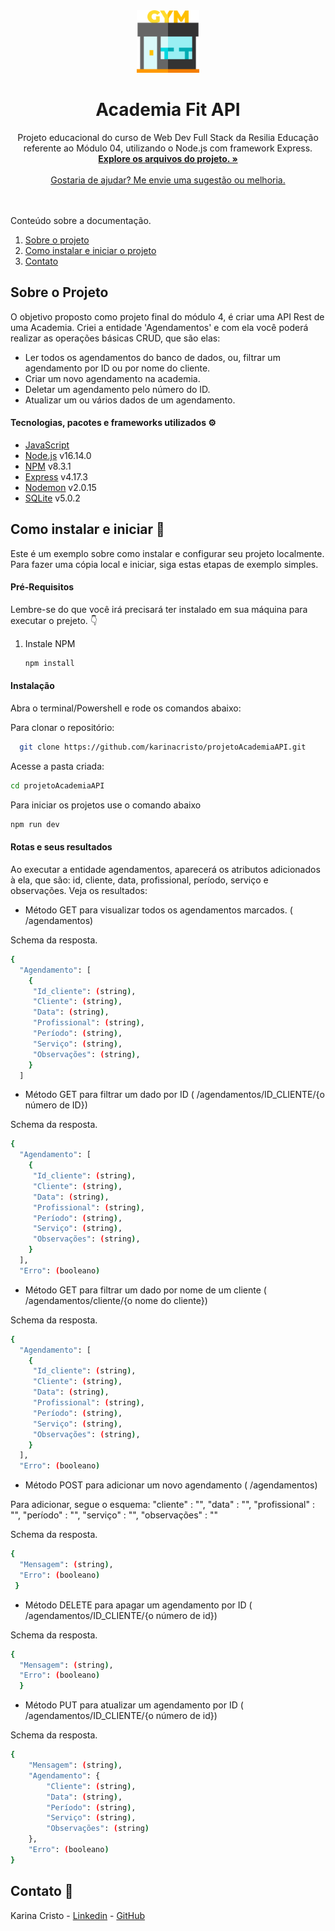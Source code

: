 <div align="center">
  <a href="https://github.com/karinacristo/projetoAcademiaAPI">
    <img src="src/image/academiaLogo.png" alt="Logo JavaScript" width="100" height="100">
  </a>
  
  <h1 align="center">Academia Fit API</h1>
  
  <p align="center">
   Projeto educacional do curso de Web Dev Full Stack da Resilia Educação referente ao Módulo 04, utilizando o Node.js com framework Express.
   <br />
    <a href="https://github.com/karinacristo/projetoAcademiaAPI"><strong>Explore os arquivos do projeto. »</strong></a>
    <br />
    <br />
    <a href="https://github.com/karinacristo/projetoAcademiaAPI/issues">Gostaria de ajudar? Me envie uma sugestão ou melhoria.</a>
</div>
<br />
<br />
  <summary>Conteúdo sobre a documentação.</summary>
  <ol>
    <li>
      <a href="#sobre-o-projeto">Sobre o projeto</a>
    </li>
    <li>
      <a href="#como-instalar-e-iniciar">Como instalar e iniciar o projeto</a>
    </li>
    <li><a href="#contato">Contato</a></li>
  </ol>
  
  ## Sobre o Projeto
  
  O objetivo proposto como projeto final do módulo 4, é criar uma API Rest de uma Academia. Criei a entidade 'Agendamentos' e com ela você poderá realizar as operações básicas CRUD, que são elas:
  <br />
  * Ler todos os agendamentos do banco de dados, ou, filtrar um agendamento por ID ou por nome do cliente.
  * Criar um novo agendamento na academia.
  * Deletar um agendamento pelo número do ID.
  * Atualizar um ou vários dados de um agendamento.

  #### Tecnologias, pacotes e frameworks utilizados ⚙️
 
  * [JavaScript](https://www.javascript.com/)
  * [Node.js](https://nodejs.org/en/) v16.14.0
  * [NPM](https://www.npmjs.com/) v8.3.1
  * [Express](https://www.npmjs.com/package/express) v4.17.3
  * [Nodemon](https://www.npmjs.com/package/nodemon) v2.0.15
  * [SQLite](https://www.sqlite.org/index.html) v5.0.2


 ## Como instalar e iniciar 🏁
  
 Este é um exemplo sobre como instalar e configurar seu projeto localmente. Para fazer uma cópia local e iniciar, siga estas etapas de exemplo simples.

#### Pré-Requisitos

Lembre-se do que você irá precisará ter instalado em sua máquina para executar o prejeto. 👇
1. Instale NPM
   ```sh
   npm install
   ```
   
  #### Instalação
  
  Abra o terminal/Powershell e rode os comandos abaixo:

Para clonar o repositório:
 ```sh
   git clone https://github.com/karinacristo/projetoAcademiaAPI.git
   ```
Acesse a pasta criada:
```sh
cd projetoAcademiaAPI
```
Para iniciar os projetos use o comando abaixo
```sh
npm run dev
```

#### Rotas e seus resultados

Ao executar a entidade agendamentos, aparecerá os atributos adicionados à ela, que são: id, cliente, data, profissional, período, serviço e observações. Veja os resultados:

* Método GET para visualizar todos os agendamentos marcados. ( /agendamentos)

Schema da resposta. 
```sh
{
  "Agendamento": [
    {
     "Id_cliente": (string),
     "Cliente": (string),
     "Data": (string),
     "Profissional": (string),
     "Período": (string),
     "Serviço": (string),
     "Observações": (string),
    }
  ]
  ```
  
  * Método GET para filtrar um dado por ID ( /agendamentos/ID_CLIENTE/{o número de ID})

Schema da resposta. 
```sh
{
  "Agendamento": [
    {
     "Id_cliente": (string),
     "Cliente": (string),
     "Data": (string),
     "Profissional": (string),
     "Período": (string),
     "Serviço": (string),
     "Observações": (string),
    }
  ],
  "Erro": (booleano)
  ```
  * Método GET para filtrar um dado por nome de um cliente ( /agendamentos/cliente/{o nome do cliente})

Schema da resposta. 
```sh
{
  "Agendamento": [
    {
     "Id_cliente": (string),
     "Cliente": (string),
     "Data": (string),
     "Profissional": (string),
     "Período": (string),
     "Serviço": (string),
     "Observações": (string),
    }
  ],
  "Erro": (booleano)
  ```
  * Método POST para adicionar um novo agendamento ( /agendamentos)

Para adicionar, segue o esquema:
	"cliente" : "",
	"data" : "",
	"profissional" : "",
	"período" : "",
	"serviço" : "",
	"observações" : ""

Schema da resposta. 
```sh
{
  "Mensagem": (string),
  "Erro": (booleano)
 }
  ```
  * Método DELETE para apagar um agendamento por ID ( /agendamentos/ID_CLIENTE/{o número de id})

Schema da resposta. 
```sh
{
  "Mensagem": (string),
  "Erro": (booleano)
  }
  ```
  * Método PUT para atualizar um agendamento por ID ( /agendamentos/ID_CLIENTE/{o número de id})

Schema da resposta. 
```sh
{
	"Mensagem": (string),
	"Agendamento": {
		"Cliente": (string),
		"Data": (string),
		"Período": (string),
		"Serviço": (string),
		"Observações": (string)
	},
	"Erro": (booleano)
}
  ```
  ## Contato 📝

Karina Cristo - [Linkedin](https://www.linkedin.com/feed/) - [GitHub](https://github.com/karinacristo)
  



   
   
   
   
   
   
   
   
  
  
